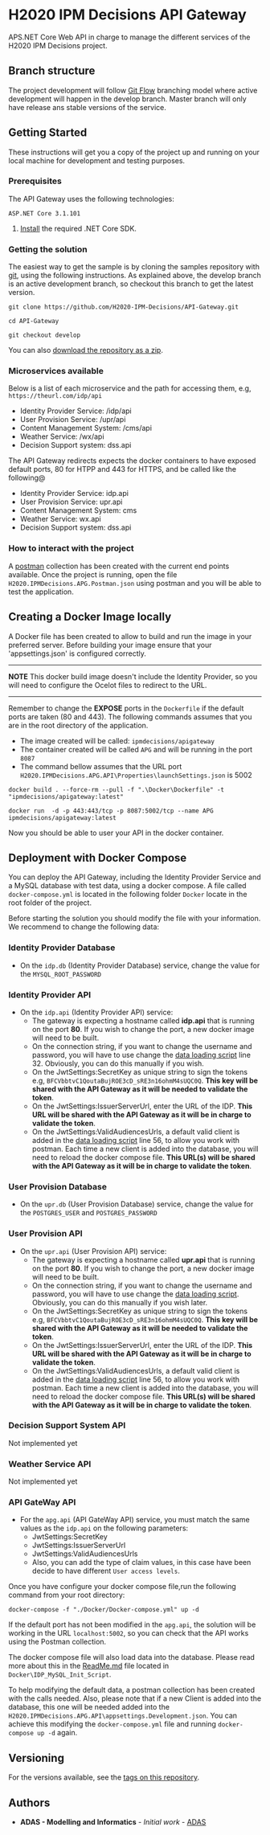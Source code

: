 # H2020 IPM Decisions API Gateway

APS.NET Core Web API in charge to manage the different services of the H2020 IPM Decisions project.

## Branch structure

The project development will follow [Git Flow](https://nvie.com/posts/a-successful-git-branching-model/) branching model where active development will happen in the develop branch. Master branch will only have release ans stable versions of the service.

## Getting Started

These instructions will get you a copy of the project up and running on your local machine for development and testing purposes. 

### Prerequisites

The API Gateway uses the following technologies:

```
ASP.NET Core 3.1.101
```
1. [Install](https://dotnet.microsoft.com/download/dotnet-core/3.1) the required .NET Core SDK.

### Getting the solution

The easiest way to get the sample is by cloning the samples repository with [git](https://git-scm.com/downloads), using the following instructions. As explained above, the develop branch is an active development branch, so checkout this branch to get the latest version.

```console
git clone https://github.com/H2020-IPM-Decisions/API-Gateway.git

cd API-Gateway

git checkout develop
```
You can also [download the repository as a zip](https://github.com/H2020-IPM-Decisions/API-Gateway/archive/master.zip).

### Microservices available

Below is a list of each microservice and the path for accessing them, e.g, `https://theurl.com/idp/api`
* Identity Provider Service: /idp/api
* User Provision Service: /upr/api
* Content Management System: /cms/api
* Weather Service: /wx/api
* Decision Support system: dss.api

The API Gateway redirects expects the docker containers to have exposed default ports, 80 for HTPP and 443 for HTTPS, and be called like the following@
* Identity Provider Service: idp.api
* User Provision Service: upr.api
* Content Management System: cms
* Weather Service: wx.api
* Decision Support system: dss.api

### How to interact with the project

A [postman](https://www.getpostman.com/) collection has been created with the current end points available. 
Once the project is running, open the file `H2020.IPMDecisions.APG.Postman.json` using postman and you will be able to test the application.

## Creating a Docker Image locally

A Docker file has been created to allow to build and run the image in your preferred server. Before building your image ensure that your 'appsettings.json' is configured correctly.

***
**NOTE**
This docker build image doesn't include the Identity Provider, so you will need to configure the Ocelot files to redirect to the URL.
***

Remember to change the **EXPOSE** ports in the `Dockerfile` if the default ports are taken (80 and 443).
The following commands assumes that you are in the root directory of the application.
* The image created will be called: `ipmdecisions/apigateway`
* The container created will be called `APG` and will be running in the port `8087`
* The command bellow assumes that the URL port `H2020.IPMDecisions.APG.API\Properties\launchSettings.json` is 5002
```Console
docker build . --force-rm --pull -f ".\Docker\Dockerfile" -t "ipmdecisions/apigateway:latest"

docker run  -d -p 443:443/tcp -p 8087:5002/tcp --name APG ipmdecisions/apigateway:latest 
```
Now you should be able to user your API in the docker container.

## Deployment with Docker Compose

You can deploy the API Gateway, including the Identity Provider Service and a MySQL database with test data, using a docker compose.
A file called `docker-compose.yml` is located in the following folder `Docker` locate in the root folder of the project.

Before starting the solution you should modify the file with your information. We recommend to change the following data:
### Identity Provider Database
* On the `idp.db` (Identity Provider Database) service, change the value for the `MYSQL_ROOT_PASSWORD`

### Identity Provider API
* On the `idp.api` (Identity Provider API) service:
  - The gateway is expecting a hostname called **idp.api** that is running on the port **80**. If you wish to change the port, a new docker image will need to be built.
  - On the connection string, if you want to change the username and password, you will have to use change the [data loading script](MySQL_Init_Script/init.sql) line 32. Obviously, you can do this manually if you wish.
  - On the JwtSettings:SecretKey as unique string to sign the tokens e.g, `BFCVbbtvC1QoutaBujROE3cD_sRE3n16ohmM4sUQC0Q`. **This key will be shared with the API Gateway as it will be needed to validate the token**.
  - On the JwtSettings:IssuerServerUrl, enter the URL of the IDP. **This URL will be shared with the API Gateway as it will be in charge to validate the token**.
  - On the JwtSettings:ValidAudiencesUrls, a default valid client is added in the [data loading script](IDP_MySQL_Init_Script/init.sql) line 56, to allow you work with postman. Each time a new client is added into the database, you will need to reload the docker compose file. **This URL(s) will be shared with the API Gateway as it will be in charge to validate the token**.

### User Provision Database
* On the `upr.db` (User Provision Database) service, change the value for the `POSTGRES_USER` and `POSTGRES_PASSWORD`

### User Provision API
* On the `upr.api` (User Provision API) service:
  - The gateway is expecting a hostname called **upr.api** that is running on the port **80**. If you wish to change the port, a new docker image will need to be built.
  - On the connection string, if you want to change the username and password, you will have to use change the [data loading script](UPR_Postgresql_Init_Script/1.createUser.sql). Obviously, you can do this manually if you wish later.
  - On the JwtSettings:SecretKey as unique string to sign the tokens e.g, `BFCVbbtvC1QoutaBujROE3cD_sRE3n16ohmM4sUQC0Q`. **This key will be shared with the API Gateway as it will be needed to validate the token**.
  - On the JwtSettings:IssuerServerUrl, enter the URL of the IDP. **This URL will be shared with the API Gateway as it will be in charge to validate the token**.
  - On the JwtSettings:ValidAudiencesUrls, a default valid client is added in the [data loading script](IDP_MySQL_Init_Script/init.sql) line 56, to allow you work with postman. Each time a new client is added into the database, you will need to reload the docker compose file. **This URL(s) will be shared with the API Gateway as it will be in charge to validate the token**.

### Decision Support System API
Not implemented yet

### Weather Service API
Not implemented yet

### API GateWay API
* For the `apg.api` (API GateWay API) service, you must match the same values as the `idp.api` on the following parameters:
  * JwtSettings:SecretKey
  * JwtSettings:IssuerServerUrl
  * JwtSettings:ValidAudiencesUrls
  * Also, you can add the type of claim values, in this case have been decide to have different `User access levels`.

Once you have configure your docker compose file,run the following command from your root directory:

```console
docker-compose -f "./Docker/Docker-compose.yml" up -d
```

If the default port has not been modified in the `apg.api`, the solution will be working in the URL `localhost:5002`, so you can check that the API works using the Postman collection.

The docker compose file will also load data into the database. Please read more about this in the [ReadMe.md](H2020.IPMDecisions.APG.API\Docker\ReadMe.md) file located in `Docker\IDP_MySQL_Init_Script`.

To help modifying the default data, a postman collection has been created with the calls needed. Also, please note that if a new Client is added into the database, this one will be needed added into the `H2020.IPMDecisions.APG.API\appsettings.Development.json`. You can achieve this modifying the `docker-compose.yml` file and running `docker-compose up -d` again.

## Versioning

For the versions available, see the [tags on this repository](https://github.com/H2020-IPM-Decisions/API-Gateway/tags). 

## Authors

* **ADAS - Modelling and Informatics** - *Initial work* - [ADAS](https://www.adas.uk/)